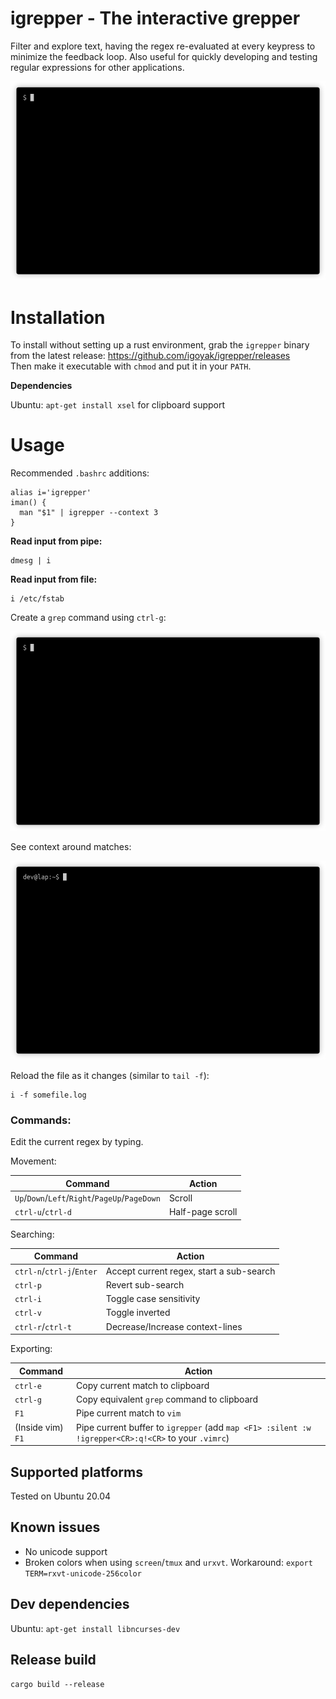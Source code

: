 # igrepper - The interactive grepper

Filter and explore text, having the regex re-evaluated at every keypress to
minimize the feedback loop. 
Also useful for quickly developing and testing regular expressions
for other applications. 

![](docs/basic_usage.gif)

# Installation

To install without setting up a rust environment, grab the `igrepper` binary from the
latest release: https://github.com/igoyak/igrepper/releases  
Then make it executable with `chmod` and put it in your `PATH`.

__Dependencies__

Ubuntu: `apt-get install xsel` for clipboard support

# Usage

Recommended `.bashrc` additions:

    alias i='igrepper'
    iman() {
      man "$1" | igrepper --context 3
    }

__Read input from pipe:__

    dmesg | i

__Read input from file:__

    i /etc/fstab

Create a `grep` command using `ctrl-g`: 

![](docs/grep.gif)

See context around matches: 

![](docs/context.gif)

Reload the file as it changes (similar to `tail -f`):

    i -f somefile.log

### Commands:

Edit the current regex by typing.

Movement: 

| Command       | Action        |
| ------------- | ------------- |
|    `Up`/`Down`/`Left`/`Right`/`PageUp`/`PageDown` | Scroll |
|    `ctrl-u`/`ctrl-d` | Half-page scroll |

Searching:

| Command       | Action        |
| ------------- | ------------- |
|    `ctrl-n`/`ctrl-j`/`Enter` | Accept current regex, start a sub-search |
|    `ctrl-p` | Revert sub-search |
|    `ctrl-i` | Toggle case sensitivity |
|    `ctrl-v` | Toggle inverted |
|    `ctrl-r`/`ctrl-t` | Decrease/Increase context-lines |

Exporting:

| Command       | Action        |
| ------------- | ------------- |
|    `ctrl-e` | Copy current match to clipboard |
|    `ctrl-g` | Copy equivalent `grep` command to clipboard |
|    `F1`     | Pipe current match to `vim` |
|    (Inside vim) `F1` | Pipe current buffer to `igrepper` (add `map <F1> :silent :w !igrepper<CR>:q!<CR>` to your `.vimrc`) |

## Supported platforms

Tested on Ubuntu 20.04

## Known issues

- No unicode support
- Broken colors when using `screen`/`tmux` and `urxvt`. Workaround: `export TERM=rxvt-unicode-256color`

## Dev dependencies

Ubuntu: `apt-get install libncurses-dev`

## Release build

`cargo build --release`

